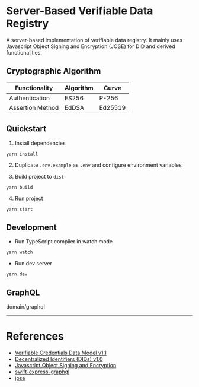 # Server-Based Verifiable Data Registry

A server-based implementation of verifiable data registry.
It mainly uses Javascript Object Signing and Encryption (JOSE) for DID and derived functionalities.

## Cryptographic Algorithm

| Functionality    | Algorithm | Curve    |
|------------------|-----------|----------|
| Authentication   | ES256     | P-256    |
| Assertion Method | EdDSA     | Ed25519  |

## Quickstart

1. Install dependencies

```shell
yarn install
```

2. Duplicate `.env.example` as `.env` and configure environment variables

3. Build project to `dist`

```shell
yarn build
```

4. Run project

```shell
yarn start
```

## Development

- Run TypeScript compiler in watch mode

```shell
yarn watch
```

- Run dev server

```shell
yarn dev
```

## GraphQL

domain/graphql

---

# References

- [Verifiable Credentials Data Model v1.1](https://www.w3.org/TR/vc-data-model/)
- [Decentralized Identifiers (DIDs) v1.0](https://www.w3.org/TR/did-core/)
- [Javascript Object Signing and Encryption](https://www.researchgate.net/publication/362015906_Javascript_Object_Signing_and_Encryption_JOSE_Standards_Considerations_and_Applications)
- [swift-express-graphql](https://github.com/yepengding/swift-express-graphql)
- [jose](https://github.com/panva/jose)
